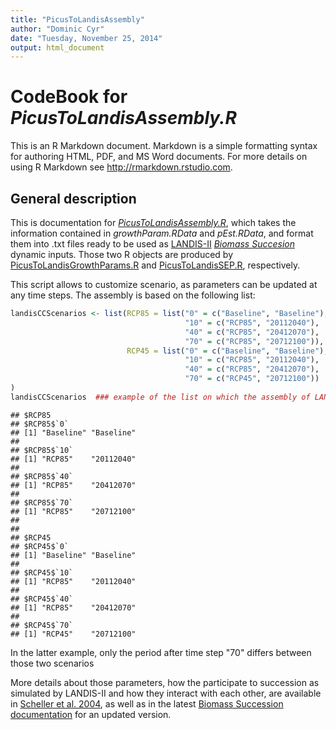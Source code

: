 ```yaml
---
title: "PicusToLandisAssembly"
author: "Dominic Cyr"
date: "Tuesday, November 25, 2014"
output: html_document
---
```


# CodeBook for *PicusToLandisAssembly.R*

This is an R Markdown document. Markdown is a simple formatting syntax for authoring HTML, PDF, and MS Word documents. For more details on using R Markdown see <http://rmarkdown.rstudio.com>.

## General description

This is documentation for [*PicusToLandisAssembly.R*](http://github.com/dcyr/Landis-II-SCF/blob/master/PicusToLandisAssembly.R), which takes the information contained in *growthParam.RData* and *pEst.RData*, and format them into .txt files ready to be used as [LANDIS-II](http://www.landis-ii.org/) [*Biomass Succesion*](http://www.landis-ii.org/extensions/biomass-succession) dynamic inputs. Those two R objects are produced by [PicusToLandisGrowthParams.R](http://github.com/dcyr/Landis-II-SCF/blob/master/PicusToLandisGrowthParam.R) and [PicusToLandisSEP.R](http://github.com/dcyr/Landis-II-SCF/blob/master/PicusToLandisSEP.R), respectively.

This script allows to customize scenario, as parameters can be updated at any time steps. The assembly is based on the following list:


```r
landisCCScenarios <- list(RCP85 = list("0" = c("Baseline", "Baseline"),
                                       "10" = c("RCP85", "20112040"),
                                       "40" = c("RCP85", "20412070"),
                                       "70" = c("RCP85", "20712100")),
                          RCP45 = list("0" = c("Baseline", "Baseline"),
                                       "10" = c("RCP85", "20112040"),
                                       "40" = c("RCP85", "20412070"),
                                       "70" = c("RCP45", "20712100"))
)
landisCCScenarios  ### example of the list on which the assembly of LANDIS-II biomass succession dynamic input file is based.
```

```
## $RCP85
## $RCP85$`0`
## [1] "Baseline" "Baseline"
## 
## $RCP85$`10`
## [1] "RCP85"    "20112040"
## 
## $RCP85$`40`
## [1] "RCP85"    "20412070"
## 
## $RCP85$`70`
## [1] "RCP85"    "20712100"
## 
## 
## $RCP45
## $RCP45$`0`
## [1] "Baseline" "Baseline"
## 
## $RCP45$`10`
## [1] "RCP85"    "20112040"
## 
## $RCP45$`40`
## [1] "RCP85"    "20412070"
## 
## $RCP45$`70`
## [1] "RCP45"    "20712100"
```
In the latter example, only the period after time step "70" differs between those two scenarios

More details about those parameters, how the participate to succession as simulated by LANDIS-II and how they interact with each other, are available in [Scheller et al. 2004](http://landscape.forest.wisc.edu/PDF/Scheller_Mladenoff2004_EM.pdf), as well as in the latest [Biomass Succession documentation](http://www.landis-ii.org/extensions/biomass-succession) for an updated version.



